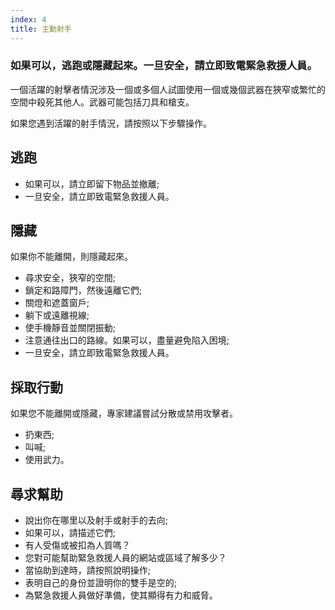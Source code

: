 ```yaml
---
index: 4
title: 主動射手
---
```

### 如果可以，逃跑或隱藏起來。一旦安全，請立即致電緊急救援人員。

一個活躍的射擊者情況涉及一個或多個人試圖使用一個或幾個武器在狹窄或繁忙的空間中殺死其他人。武器可能包括刀具和槍支。

如果您遇到活躍的射手情況，請按照以下步驟操作。

## 逃跑

* 如果可以，請立即留下物品並撤離;
* 一旦安全，請立即致電緊急救援人員。

## 隱藏

如果你不能離開，則隱藏起來。

* 尋求安全，狹窄的空間;
* 鎖定和路障門，然後遠離它們;
* 關燈和遮蓋窗戶;
* 躺下或遠離視線;
* 使手機靜音並關閉振動;
* 注意通往出口的路線。如果可以，盡量避免陷入困境;
* 一旦安全，請立即致電緊急救援人員。

## 採取行動

如果您不能離開或隱藏，專家建議嘗試分散或禁用攻擊者。

* 扔東西;
* 叫喊;
* 使用武力。

## 尋求幫助

* 說出你在哪里以及射手或射手的去向;
* 如果可以，請描述它們;
* 有人受傷或被扣為人質嗎？
* 您對可能幫助緊急救援人員的網站或區域了解多少？
* 當協助到達時，請按照說明操作;
* 表明自己的身份並證明你的雙手是空的;
* 為緊急救援人員做好準備，使其顯得有力和威脅。